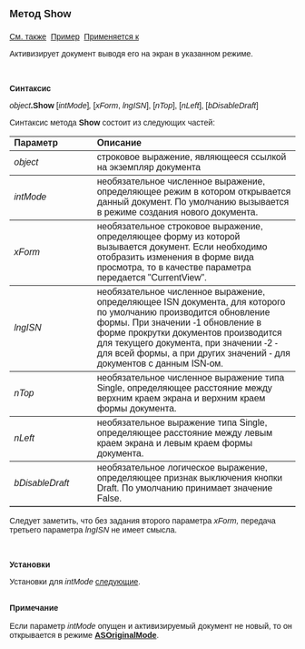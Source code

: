 <html>
<head>
<title>Документ\Show</title>
</head>

<body>

<p><font face="Arial"><font size="4"><strong>Метод Show<br>
<br>
</strong></font><a href="../../Constants/const_doc_States.html">См. также</a>&nbsp; <u>
Пример</u>&nbsp;
<a href="../Asdoc.html">Применяется к</a></font></p>

<p class="label"><font face="Arial">Активизирует документ выводя его 
на экран в указанном режиме.</font></p>

<p class="label">&nbsp;</p>

<p class="label"><font face="Arial"><b>Синтаксис</b></font></p>

<p><font face="Arial"><em>object</em><strong>.Show </strong>[<em>intMode</em>]<em>,
</em>[<em>xForm</em>, <em>lngISN</em>], [<em>nTop</em>], [<em>nLeft</em>], [<em>bDisableDraft</em>]</font></p>

<p><font face="Arial">Синтаксис метода <strong>Show</strong>
состоит из следующих частей:</font></p>

<table border="1" cellPadding="5" cols="2" frame="below" rules="rows">
<TBODY>
  <tr vAlign="top">
    <td class="label" width="29%"><font face="Arial"><b>Параметр</b></font></td>
    <td class="label" width="71%"><font face="Arial"><strong>Описание</strong></font></td>
  </tr>
  <tr>
    <td width="29%"><font face="Arial"><em>object</em></font></td>
    <td width="71%"><font face="Arial">строковое выражение, являющееся 
	ссылкой на экземпляр документа</font></td>
  </tr>
</TBODY>
  <tr>
    <td width="29%"><font face="Arial"><em>intMode</em></font></td>
    <td width="71%"><font face="Arial">необязательное численное 
	выражение, определяющее режим в котором открывается данный документ. По 
	умолчанию вызывается в режиме создания нового документа.</font></td>
  </tr>
  <tr>
    <td width="29%"><font face="Arial"><em>xForm</em></font></td>
    <td width="71%"><font face="Arial">необязательное строковое 
	выражение, определяющее форму из которой вызывается документ. Если 
	необходимо отобразить изменения в форме вида просмотра, то в качестве 
	параметра передается &quot;CurrentView&quot;.</font></td>
  </tr>
  <tr>
    <td width="29%"><font face="Arial"><em>lngISN</em></font></td>
    <td width="71%"><font face="Arial">необязательное численное 
	выражение, определяющее ISN документа, для которого по умолчанию 
	производится обновление формы. При значении -1 обновление в форме прокрутки 
	документов производится для текущего документа, при значении -2 - для всей 
	формы, а при других значений - для документов с данным ISN-ом.</font></td>
  </tr>
  <tr>
    <td width="29%"><font face="Arial"><em>nTop</em></font></td>
    <td width="71%"><font face="Arial">необязательное численное 
	выражение типа Single, определяющее расстояние между верхним краем экрана и 
	верхним краем формы документа.</font></td>
  </tr>
  <tr>
    <td width="29%"><font face="Arial"><em>nLeft</em></font></td>
    <td width="71%"><font face="Arial">необязательное выражение типа 
	Single, определяющее расстояние между левым краем экрана и левым краем формы 
	документа.</font></td>
  </tr>
    <tr>
    <td width="29%"><font face="Arial"><em>bDisableDraft</em></font></td>
    <td width="71%"><font face="Arial">необязательное логическое выражение, определяющее признак выключения кнопки Draft. 
        По умолчанию принимает значение False.</font></td>
    </tr>
</table>

<p class="label"><font face="Arial">Следует заметить, что без задания 
второго параметра <em>xForm,</em> передача третьего параметра <em>lngISN</em> не 
имеет смысла.</font></p>

<p class="label">&nbsp;</p>

<p class="label"><font face="Arial"><b>Установки</b></font></p>

<p><font face="Arial">Установки для <em>intMode</em> <a
href="../../Constants/const_doc_States.html">следующие</a>.</font></p>

<p><font face="Arial"><b><br>
Примечание<br>
<br>
</b>Если параметр <em>intMode</em> опущен и активизируемый документ не новый, то 
он открывается в режиме <a href="../../Constants/const_doc_States.html"><strong>
ASOriginalMode</strong></a>.</font></p>
</body>
</html>
